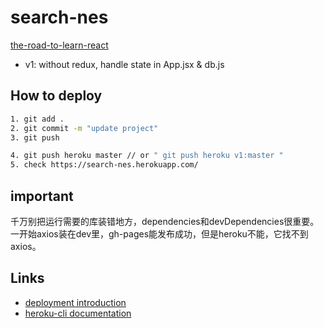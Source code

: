# search-nes

[the-road-to-learn-react](https://github.com/the-road-to-learn-react/the-road-to-learn-react)

- v1: without redux, handle state in App.jsx & db.js

## How to deploy

```bash
1. git add .
2. git commit -m "update project"
3. git push

4. git push heroku master // or " git push heroku v1:master "
5. check https://search-nes.herokuapp.com/
```
## important

千万别把运行需要的库装错地方，dependencies和devDependencies很重要。一开始axios装在dev里，gh-pages能发布成功，但是heroku不能，它找不到axios。


## Links
- [deployment introduction](https://dashboard.heroku.com/apps/search-nes/deploy/heroku-git)
- [heroku-cli documentation](https://devcenter.heroku.com/articles/heroku-cli)